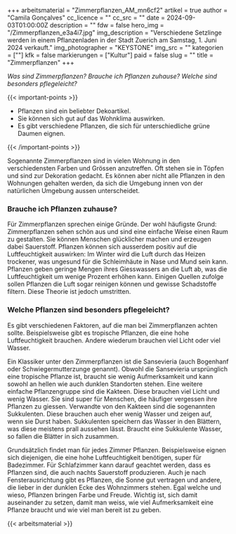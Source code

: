 +++
arbeitsmaterial = "Zimmerpflanzen_AM_mn6cf2"
artikel = true
author = "Camila Gonçalves"
cc_licence = ""
cc_src = ""
date = 2024-09-03T01:00:00Z
description = ""
fdw = false
hero_img = "/Zimmerpflanzen_e3a4i7.jpg"
img_description = "Verschiedene Setzlinge werden in einem Pflanzenladen in der Stadt Zuerich am Samstag, 1. Juni 2024 verkauft."
img_photographer = "KEYSTONE"
img_src = ""
kategorien = [""]
kfk = false
markierungen = ["Kultur"]
paid = false
slug = ""
title = "Zimmerpflanzen"
+++

_Was sind Zimmerpflanzen? Brauche ich Pflanzen zuhause? Welche sind besonders pflegeleicht?_

{{< important-points >}}

<ul>

<li>Pflanzen sind ein beliebter Dekoartikel.</li>

<li>Sie können sich gut auf das Wohnklima auswirken.</li>

<li>Es gibt verschiedene Pflanzen, die sich für unterschiedliche grüne Daumen eignen.</li>

</ul>

{{< /important-points >}}

Sogenannte Zimmerpflanzen sind in vielen Wohnung in den verschiedensten Farben und Grössen anzutreffen. Oft stehen sie in Töpfen und sind zur Dekoration gedacht. Es können aber nicht alle Pflanzen in den Wohnungen gehalten werden, da sich die Umgebung innen von der natürlichen Umgebung aussen unterscheidet.

### Brauche ich Pflanzen zuhause?

Für Zimmerpflanzen sprechen einige Gründe. Der wohl häufigste Grund: Zimmerpflanzen sehen schön aus und sind eine einfache Weise einen Raum zu gestalten. Sie können Menschen glücklicher machen und erzeugen dabei Sauerstoff. Pflanzen können sich ausserdem positiv auf die Luftfeuchtigkeit auswirken: Im Winter wird die Luft durch das Heizen trockener, was ungesund für die Schleimhäute in Nase und Mund sein kann. Pflanzen geben geringe Mengen ihres Giesswassers an die Luft ab, was die Luftfeuchtigkeit um wenige Prozent erhöhen kann. Einigen Quellen zufolge sollen Pflanzen die Luft sogar reinigen können und gewisse Schadstoffe filtern. Diese Theorie ist jedoch umstritten.

### Welche Pflanzen sind besonders pflegeleicht?

Es gibt verschiedenen Faktoren, auf die man bei Zimmerpflanzen achten sollte. Beispielsweise gibt es tropische Pflanzen, die eine hohe Luftfeuchtigkeit brauchen. Andere wiederum brauchen viel Licht oder viel Wasser.

Ein Klassiker unter den Zimmerpflanzen ist die Sansevieria (auch Bogenhanf oder Schwiegermutterzunge genannt). Obwohl die Sansevieria ursprünglich eine tropische Pflanze ist, braucht sie wenig Aufmerksamkeit und kann sowohl an hellen wie auch dunklen Standorten stehen. Eine weitere einfache Pflanzengruppe sind die Kakteen. Diese brauchen viel Licht und wenig Wasser. Sie sind super für Menschen, die häufiger vergessen ihre Pflanzen zu giessen. Verwandte von den Kakteen sind die sogenannten Sukkulenten. Diese brauchen auch eher wenig Wasser und zeigen auf, wenn sie Durst haben. Sukkulenten speichern das Wasser in den Blättern, was diese meistens prall aussehen lässt. Braucht eine Sukkulente Wasser, so fallen die Blätter in sich zusammen.

Grundsätzlich findet man für jedes Zimmer Pflanzen. Beispielsweise eignen sich diejenigen, die eine hohe Luftfeuchtigkeit benötigen, super für Badezimmer. Für Schlafzimmer kann darauf geachtet werden, dass es Pflanzen sind, die auch nachts Sauerstoff produzieren. Auch je nach Fensterausrichtung gibt es Pflanzen, die Sonne gut vertragen und andere, die lieber in der dunklen Ecke des Wohnzimmers stehen.
Egal welche und wieso, Pflanzen bringen Farbe und Freude. Wichtig ist, sich damit auseinander zu setzen, damit man weiss, wie viel Aufmerksamkeit eine Pflanze braucht und wie viel man bereit ist zu geben.

{{< arbeitsmaterial >}}
